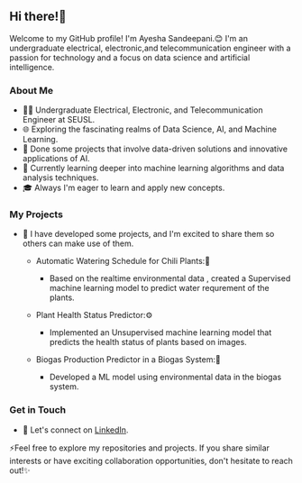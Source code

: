 ## Hi there!👋 

Welcome to my GitHub profile! I'm Ayesha Sandeepani.😊
I'm an undergraduate electrical, electronic,and telecommunication engineer with a passion for technology and a focus on data science and artificial intelligence.

### About Me

- 👨‍💻 Undergraduate Electrical, Electronic, and Telecommunication Engineer at SEUSL.
- 🌐 Exploring the fascinating realms of Data Science, AI, and Machine Learning.
- 💞️ Done some projects that involve data-driven solutions and innovative applications of AI.
- 👀 Currently learning deeper into machine learning algorithms and data analysis techniques.
- 🎓 Always I'm eager to learn and apply new concepts.

### My Projects

- 🚀 I have developed some projects, and I'm excited to share them so others can make use of them.
     * Automatic Watering Schedule for Chili Plants:🌿
       - Based on the realtime environmental data , created a Supervised machine learning model to predict water requrement of the plants.

     * Plant Health Status Predictor:⚙️
       - Implemented an Unsupervised machine learning model that predicts the health status of plants based on images.

     * Biogas Production Predictor in a Biogas System:🚂
       - Developed a ML model using environmental data in the biogas system.

### Get in Touch

- 💬 Let's connect on [LinkedIn](www.linkedin.com/in/ayesha-sandeepani-49558726a).

⚡️Feel free to explore my repositories and projects. If you share similar interests or have exciting collaboration opportunities, don't hesitate to reach out!✨

<!---
AS619/AS619 is a ✨ special ✨ repository because its `README.md` (this file) appears on your GitHub profile.
You can click the Preview link to take a look at your changes.
--->
